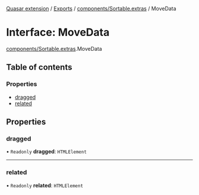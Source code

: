 [Quasar extension](../index.md) / [Exports](../modules.md) / [components/Sortable.extras](../modules/components_Sortable_extras.md) / MoveData

# Interface: MoveData

[components/Sortable.extras](../modules/components_Sortable_extras.md).MoveData

## Table of contents

### Properties

- [dragged](components_Sortable_extras.MoveData.md#dragged)
- [related](components_Sortable_extras.MoveData.md#related)

## Properties

### dragged

• `Readonly` **dragged**: `HTMLElement`

___

### related

• `Readonly` **related**: `HTMLElement`
